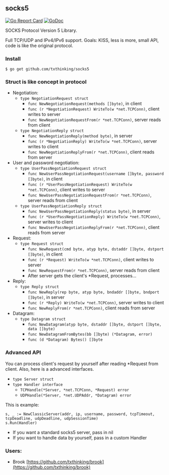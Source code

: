 ## socks5

[![Go Report Card](https://goreportcard.com/badge/github.com/txthinking/socks5)](https://goreportcard.com/report/github.com/txthinking/socks5)
[![GoDoc](https://godoc.org/github.com/txthinking/socks5?status.svg)](https://godoc.org/github.com/txthinking/socks5)

SOCKS Protocol Version 5 Library.

Full TCP/UDP and IPv4/IPv6 support.
Goals: KISS, less is more, small API, code is like the original protocol.

### Install
```
$ go get github.com/txthinking/socks5
```

### Struct is like concept in protocol

* Negotiation:
    * `type NegotiationRequest struct`
        * `func NewNegotiationRequest(methods []byte)`, in client
        * `func (r *NegotiationRequest) WriteTo(w *net.TCPConn)`, client writes to server
        * `func NewNegotiationRequestFrom(r *net.TCPConn)`, server reads from client
    * `type NegotiationReply struct`
        * `func NewNegotiationReply(method byte)`, in server
        * `func (r *NegotiationReply) WriteTo(w *net.TCPConn)`, server writes to client
        * `func NewNegotiationReplyFrom(r *net.TCPConn)`, client reads from server
* User and password negotiation:
    * `type UserPassNegotiationRequest struct`
        * `func NewUserPassNegotiationRequest(username []byte, password []byte)`, in client
        * `func (r *UserPassNegotiationRequest) WriteTo(w *net.TCPConn)`, client writes to server
        * `func NewUserPassNegotiationRequestFrom(r *net.TCPConn)`, server reads from client
    * `type UserPassNegotiationReply struct`
        * `func NewUserPassNegotiationReply(status byte)`, in server
        * `func (r *UserPassNegotiationReply) WriteTo(w *net.TCPConn)`, server writes to client
        * `func NewUserPassNegotiationReplyFrom(r *net.TCPConn)`, client reads from server
* Request:
    * `type Request struct`
        * `func NewRequest(cmd byte, atyp byte, dstaddr []byte, dstport []byte)`, in client
        * `func (r *Request) WriteTo(w *net.TCPConn)`, client writes to server
        * `func NewRequestFrom(r *net.TCPConn)`, server reads from client
        * After server gets the client's *Request, processes...
* Reply:
    * `type Reply struct`
        * `func NewReply(rep byte, atyp byte, bndaddr []byte, bndport []byte)`, in server
        * `func (r *Reply) WriteTo(w *net.TCPConn)`, server writes to client
        * `func NewReplyFrom(r *net.TCPConn)`, client reads from server
* Datagram:
    * `type Datagram struct`
        * `func NewDatagram(atyp byte, dstaddr []byte, dstport []byte, data []byte)`
        * `func NewDatagramFromBytes(bb []byte) (*Datagram, error)`
        * `func (d *Datagram) Bytes() []byte`

### Advanced API

You can process client's request by yourself after reading *Request from client.
Also, here is a advanced interfaces.

* `type Server struct`
* `type Handler interface`
    * `TCPHandle(*Server, *net.TCPConn, *Request) error`
    * `UDPHandle(*Server, *net.UDPAddr, *Datagram) error`

This is example:

```
s, _ := NewClassicServer(addr, ip, username, password, tcpTimeout, tcpDeadline, udpDeadline, udpSessionTime)
s.Run(Handler)
```

* If you want a standard socks5 server, pass in nil
* If you want to handle data by yourself, pass in a custom Handler


### Users:

 * Brook [https://github.com/txthinking/brook](https://github.com/txthinking/brook)
